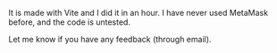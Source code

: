 It is made with Vite and I did it in an hour. I have never used MetaMask before, and the code is untested.

Let me know if you have any feedback (through email).